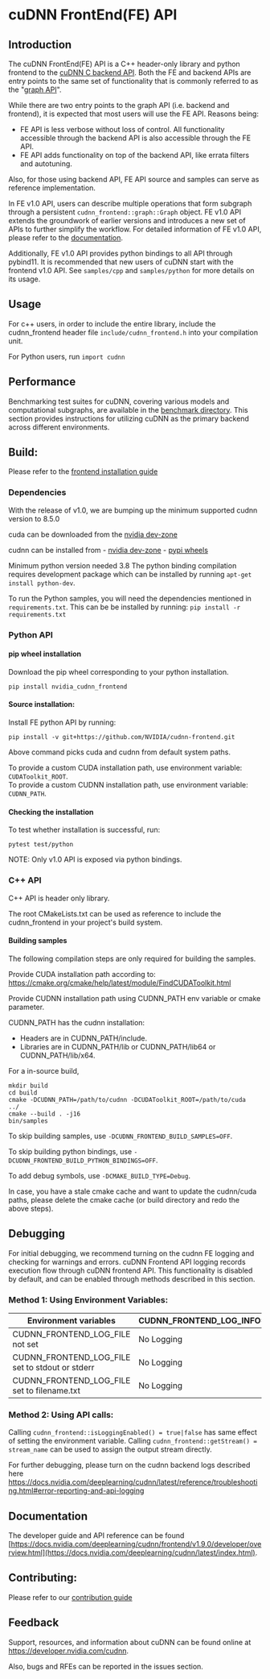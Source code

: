 # cuDNN FrontEnd(FE) API

## Introduction
The cuDNN FrontEnd(FE) API is a C++ header-only library and python frontend to the [cuDNN C backend API](https://docs.nvidia.com/deeplearning/cudnn/api/index.html#cudnn-backend-api). Both the FE and backend APIs are entry points to the same set of functionality that is commonly referred to as the "[graph API](https://docs.nvidia.com/deeplearning/cudnn/backend/latest/api/overview.html)".

While there are two entry points to the graph API (i.e. backend and frontend), it is expected that most users will use the FE API. Reasons being:

- FE API is less verbose without loss of control. All functionality accessible through the backend API is also accessible through the FE API.
- FE API adds functionality on top of the backend API, like errata filters and autotuning.

Also, for those using backend API, FE API source and samples can serve as reference implementation.

In FE v1.0 API, users can describe multiple operations that form subgraph through a persistent `cudnn_frontend::graph::Graph` object. FE v1.0 API extends the groundwork of earlier versions and introduces a new set of APIs to further simplify the workflow.  For detailed information of FE v1.0 API, please refer to the [documentation](https://docs.nvidia.com/deeplearning/cudnn/frontend/latest/).

Additionally, FE v1.0 API provides python bindings to all API through pybind11. It is recommended that new users of cuDNN start with the frontend v1.0 API. See `samples/cpp` and `samples/python` for more details on its usage.

## Usage
For c++ users, in order to include the entire library, include the cudnn_frontend header file `include/cudnn_frontend.h` into your compilation unit.

For Python users, run `import cudnn`


## Performance

Benchmarking test suites for cuDNN, covering various models and computational subgraphs, are available in the [benchmark directory](benchmark/). This section provides instructions for utilizing cuDNN as the primary backend across different environments.

## Build:

Please refer to the [frontend installation guide](https://docs.nvidia.com/deeplearning/cudnn/installation/latest/frontend.html)

### Dependencies
With the release of v1.0, we are bumping up the minimum supported cudnn version to 8.5.0

cuda can be downloaded from the [nvidia dev-zone](https://developer.nvidia.com/cuda-downloads)

cudnn can be installed from 
    - [nvidia dev-zone](https://developer.nvidia.com/cudnn)
    - [pypi wheels](https://pypi.org/project/nvidia-cudnn-cu12/)

Minimum python version needed 3.8
The python binding compilation requires development package which can be installed by running `apt-get install python-dev`.

To run the Python samples, you will need the dependencies mentioned in `requirements.txt`. This can be be installed by running:
`pip install -r requirements.txt`

### Python API

#### pip wheel installation

Download the pip wheel corresponding to your python installation.

```
pip install nvidia_cudnn_frontend
```

#### Source installation:
Install FE python API by running:
```
pip install -v git+https://github.com/NVIDIA/cudnn-frontend.git
```

Above command picks cuda and cudnn from default system paths.

To provide a custom CUDA installation path, use environment variable: `CUDAToolkit_ROOT`.  
To provide a custom CUDNN installation path, use environment variable: `CUDNN_PATH`.

#### Checking the installation
To test whether installation is successful, run:
```
pytest test/python
```

NOTE: Only v1.0 API is exposed via python bindings.

### C++ API

C++ API is header only library.

The root CMakeLists.txt can be used as reference to include the cudnn_frontend in your project's build system.

#### Building samples
The following compilation steps are only required for building the samples.

Provide CUDA installation path according to: https://cmake.org/cmake/help/latest/module/FindCUDAToolkit.html  

Provide CUDNN installation path using CUDNN_PATH env variable or cmake parameter.

CUDNN_PATH has the cudnn installation:
- Headers are in CUDNN_PATH/include.
- Libraries are in CUDNN_PATH/lib or CUDNN_PATH/lib64 or CUDNN_PATH/lib/x64.

For a in-source build,
```
mkdir build
cd build
cmake -DCUDNN_PATH=/path/to/cudnn -DCUDAToolkit_ROOT=/path/to/cuda  ../
cmake --build . -j16
bin/samples
```

To skip building samples, use `-DCUDNN_FRONTEND_BUILD_SAMPLES=OFF`.

To skip building python bindings, use `-DCUDNN_FRONTEND_BUILD_PYTHON_BINDINGS=OFF`.

To add debug symbols, use `-DCMAKE_BUILD_TYPE=Debug`.

In case, you have a stale cmake cache and want to update the cudnn/cuda paths, please delete the cmake cache (or build directory and redo the above steps).

## Debugging
For initial debugging, we recommend turning on the cudnn FE logging and checking for warnings and errors.
cuDNN Frontend API logging records execution flow through cuDNN frontend API. This functionality is disabled by default, and can be enabled through methods described in this section.

### Method 1: Using Environment Variables:
| Environment variables                             | CUDNN_FRONTEND_LOG_INFO=0 | CUDNN_FRONTEND_LOG_INFO=1 |
| ------------------------------------------------- | ------------------------- | -----------               |
| CUDNN_FRONTEND_LOG_FILE not set                   | No Logging                | No Logging                |
| CUDNN_FRONTEND_LOG_FILE set to stdout or stderr   | No Logging                | Logging to cout or cerr   |
| CUDNN_FRONTEND_LOG_FILE set to filename.txt       | No Logging                | Logging to the filename   |

### Method 2: Using API calls:
Calling `cudnn_frontend::isLoggingEnabled() = true|false` has same effect of setting the environment variable.
Calling `cudnn_frontend::getStream() = stream_name` can be used to assign the output stream directly.

For further debugging, please turn on the cudnn backend logs described here https://docs.nvidia.com/deeplearning/cudnn/latest/reference/troubleshooting.html#error-reporting-and-api-logging

## Documentation
The developer guide and API reference can be found [https://docs.nvidia.com/deeplearning/cudnn/frontend/v1.9.0/developer/overview.html](https://docs.nvidia.com/deeplearning/cudnn/latest/index.html).

## Contributing:
Please refer to our [contribution guide](CONTRIBUTING.md)

## Feedback
Support, resources, and information about cuDNN can be found online at https://developer.nvidia.com/cudnn. 

Also, bugs and RFEs can be reported in the issues section.
